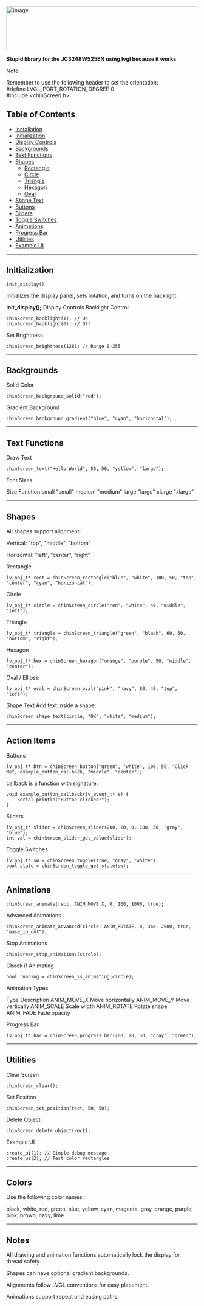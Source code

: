 <img width="530" height="116" alt="image" src="https://github.com/user-attachments/assets/464fcc3b-f911-49a7-acf1-0e1cd95a92b2" />

**Stupid library for the JC3248W525EN using lvgl because it works**

> [!NOTE]
> Remember to use the following header to set the orientation:\
> #define LVGL_PORT_ROTATION_DEGREE 0\
> #include <chinScreen.h>

## Table of Contents

- [Installation](#installation)  
- [Initialization](#initialization)  
- [Display Controls](#display-controls)  
- [Backgrounds](#backgrounds)  
- [Text Functions](#text-functions)  
- [Shapes](#shapes)  
  - [Rectangle](#rectangle)  
  - [Circle](#circle)  
  - [Triangle](#triangle)  
  - [Hexagon](#hexagon)  
  - [Oval](#oval)  
- [Shape Text](#shape-text)  
- [Buttons](#buttons)  
- [Sliders](#sliders)  
- [Toggle Switches](#toggle-switches)  
- [Animations](#animations)  
- [Progress Bar](#progress-bar)  
- [Utilities](#utilities)  
- [Example UI](#example-ui)

---

## Initialization
```
init_display()
```
Initializes the display panel, sets rotation, and turns on the backlight.

**init_display();**
Display Controls
Backlight Control
```
chinScreen_backlight(1); // On
chinScreen_backlight(0); // Off
```
Set Brightness
```
chinScreen_brightness(128); // Range 0-255
```

---

## Backgrounds

Solid Color
```
chinScreen_background_solid("red");
```

Gradient Background
```
chinScreen_background_gradient("blue", "cyan", "horizontal");
```
---

## Text Functions

Draw Text
```
chinScreen_text("Hello World", 50, 50, "yellow", "large");
```

Font Sizes

Size	Function
small	"small"
medium	"medium"
large	"large"
xlarge	"xlarge"

---

## Shapes

All shapes support alignment:

Vertical: "top", "middle", "bottom"

Horizontal: "left", "center", "right"

Rectangle
```
lv_obj_t* rect = chinScreen_rectangle("blue", "white", 100, 50, "top", "center", "cyan", "horizontal");
```

Circle
```
lv_obj_t* circle = chinScreen_circle("red", "white", 40, "middle", "left");
```
Triangle

```
lv_obj_t* triangle = chinScreen_triangle("green", "black", 60, 50, "bottom", "right");
```


Hexagon
```
lv_obj_t* hex = chinScreen_hexagon("orange", "purple", 50, "middle", "center");
```

Oval / Ellipse
```
lv_obj_t* oval = chinScreen_oval("pink", "navy", 80, 40, "top", "left");
```

Shape Text
Add text inside a shape:

```
chinScreen_shape_text(circle, "OK", "white", "medium");
```

---

## Action Items

Buttons
```
lv_obj_t* btn = chinScreen_button("green", "white", 100, 50, "Click Me", example_button_callback, "middle", "center");
```
callback is a function with signature:

```
void example_button_callback(lv_event_t* e) {
    Serial.println("Button clicked!");
}
```

Sliders
```
lv_obj_t* slider = chinScreen_slider(200, 20, 0, 100, 50, "gray", "blue");
int val = chinScreen_slider_get_value(slider);
```



Toggle Switches
```
lv_obj_t* sw = chinScreen_toggle(true, "gray", "white");
bool state = chinScreen_toggle_get_state(sw);
```

---

## Animations
```
chinScreen_animate(rect, ANIM_MOVE_X, 0, 100, 1000, true);
```

Advanced Animations

```
chinScreen_animate_advanced(circle, ANIM_ROTATE, 0, 360, 2000, true, "ease_in_out");
```

Stop Animations
```
chinScreen_stop_animations(circle);
```

Check if Animating
```
bool running = chinScreen_is_animating(circle);
```

Animation Types

Type	Description
ANIM_MOVE_X	Move horizontally
ANIM_MOVE_Y	Move vertically
ANIM_SCALE	Scale width
ANIM_ROTATE	Rotate shape
ANIM_FADE	Fade opacity

Progress Bar
```
lv_obj_t* bar = chinScreen_progress_bar(200, 20, 50, "gray", "green");
```


---

## Utilities
Clear Screen

```
chinScreen_clear();
```

Set Position
```
chinScreen_set_position(rect, 50, 50);
```

Delete Object
```
chinScreen_delete_object(rect);
```

Example UI
```
create_ui(1); // Simple debug message
create_ui(2); // Test color rectangles
```

---

## Colors
Use the following color names:

black, white, red, green, blue, yellow, cyan, magenta, gray, orange, purple, pink, brown, navy, lime

---

## Notes
All drawing and animation functions automatically lock the display for thread safety.

Shapes can have optional gradient backgrounds.

Alignments follow LVGL conventions for easy placement.

Animations support repeat and easing paths.



